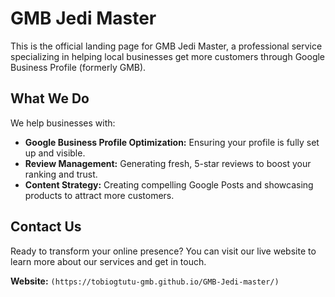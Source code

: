 # GMB Jedi Master

This is the official landing page for GMB Jedi Master, a professional service specializing in helping local businesses get more customers through Google Business Profile (formerly GMB).

## What We Do

We help businesses with:

* **Google Business Profile Optimization:** Ensuring your profile is fully set up and visible.
* **Review Management:** Generating fresh, 5-star reviews to boost your ranking and trust.
* **Content Strategy:** Creating compelling Google Posts and showcasing products to attract more customers.

## Contact Us

Ready to transform your online presence? You can visit our live website to learn more about our services and get in touch.

**Website:** `(https://tobiogtutu-gmb.github.io/GMB-Jedi-master/)`
